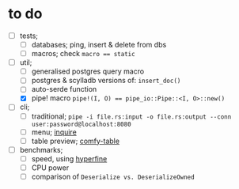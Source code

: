 # to do

- [ ] tests;
    - [ ] databases; ping, insert & delete from dbs
    - [ ] macros; check `macro == static`
- [ ] util;
    - [ ] generalised postgres query macro
    - [ ] postgres & scylladb versions of: `insert_doc()`
    - [ ] auto-serde function
    - [x] pipe! macro `pipe!(I, O) == pipe_io::Pipe::<I, O>::new()`
- [ ] cli;
    - [ ] traditional; `pipe -i file.rs:input -o file.rs:output --conn user:password@localhost:8080`
    - [ ] menu; [inquire][1]
    - [ ] table preview; [comfy-table][2]
- [ ] benchmarks;
    - [ ] speed, using [hyperfine][3]
    - [ ] CPU power
    - [ ] comparison of `Deserialize vs. DeserializeOwned`

[1]: <https://github.com/mikaelmello/inquire> "visual applications for cli"
[2]: <https://github.com/Nukesor/comfy-table> "terminal tables"
[3]: <https://github.com/sharkdp/hyperfine> "general-purpose benchmarking tool"
